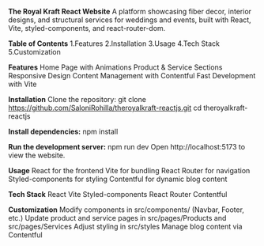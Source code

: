 **The Royal Kraft React Website**
A platform showcasing fiber decor, interior designs, and structural services for weddings and events, built with React, Vite, styled-components, and react-router-dom.

**Table of Contents**
1.Features
2.Installation
3.Usage
4.Tech Stack
5.Customization

**Features**
Home Page with Animations
Product & Service Sections
Responsive Design
Content Management with Contentful
Fast Development with Vite

**Installation**
Clone the repository:
git clone https://github.com/SaloniRohilla/theroyalkraft-reactjs.git
cd theroyalkraft-reactjs

**Install dependencies:**
npm install

**Run the development server:**
npm run dev
Open http://localhost:5173 to view the website.

**Usage**
React for the frontend
Vite for bundling
React Router for navigation
Styled-components for styling
Contentful for dynamic blog content

**Tech Stack**
React
Vite
Styled-components
React Router
Contentful

**Customization**
Modify components in src/components/ (Navbar, Footer, etc.)
Update product and service pages in src/pages/Products and src/pages/Services
Adjust styling in src/styles
Manage blog content via Contentful
